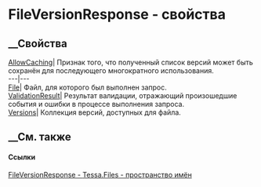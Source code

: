 # FileVersionResponse - свойства
##  __Свойства
[AllowCaching](P_Tessa_Files_FileVersionResponse_AllowCaching.htm)|  Признак
того, что полученный список версий может быть сохранён для последующего
многократного использования.  
---|---  
[File](P_Tessa_Files_FileVersionResponse_File.htm)| Файл, для которого был
выполнен запрос.  
[ValidationResult](P_Tessa_Files_FileVersionResponse_ValidationResult.htm)|
Результат валидации, отражающий произошедшие события и ошибки в процессе
выполнения запроса.  
[Versions](P_Tessa_Files_FileVersionResponse_Versions.htm)| Коллекция версий,
доступных для файла.  
##  __См. также
#### Ссылки
[FileVersionResponse - ](T_Tessa_Files_FileVersionResponse.htm)
[Tessa.Files - пространство имён](N_Tessa_Files.htm)
